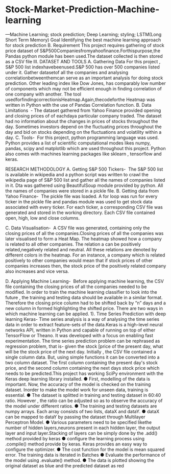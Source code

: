 # Stock-Market-Prediction-Machine-learning
—Machine Learning; stock prediction; Deep     Learning; styling; LSTM(Long Short Term Memory) 
 Goal Identifying the best machine learning approach for stock prediction B. Requirement This project requires gathering of stock price dataset of         S&P500Companiesfromyahoofinance.Forthispurpose,the          Pandas python module has been used.The dataset collected is         then stored as a CSV file 
III. DATASET AND TOOLS A.  Gathering Data For this project , S&P 500 list indexhavebeenused.S&P            500 has over 500 companies listed under it. Gather datasetof           all the companies and analysing correlationbetweenthemcan         serve as an important analysis for doing stock prediction.         Other leading index like Dow Jones, has comparably low         number of components which may not be efficient enough in          finding correlation of one company with another. The tool         usedforfindingcorrectionisHeatmap.Again,thecodeforthe           Heatmap was written in Python with the use of Pandas          Correlation function. B. Data Limitations
​ - The dataset gathered from Yahoo        Finance provided opening and closing prices of of eachdaya           particular company traded. The dataset had no information        about the changes in prices of stocks throughout the day.          Sometimes investors depend on the fluctuating prices       throughout the day and bid on stocks depending on the          fluctuations and volatility within a day. C.  Tools- 
​ For this project, python programming language was used. Python provides a list of scientific computational modes likes numpy, pandas, scipy and  matplotlib which are used throughout this project. Python also comes with machines learning packages like sklearn , tensorflow and keras. 
 
RESEARCH METHODOLOGY A.    Getting S&P 500 Tickers- 
​ The S&P 500 list is available in wikipedia and a python script was written to crawl the wikipedia page of S&P 500 list and gather all the names of companies listed in it. Dta was gathered using BeautifulSoup module provided by python. All the names of companies were stored in a pickle file. B.    Getting data from Yahoo Finance- 
​ The pickle file was loaded. A for loop was run for every ticker in the pickle file and pandas module was used to get stock data associated with every ticker. For each ticker, a corresponding CSV file was generated and stored in the working directory. Each CSV file contained open, high, low and close columns. 
 
C.    Data Visualisation- 
​ A CSV file was generated, containing only the closing prices of all the companies.Closing prices of all the companies was later visualised to form a Heat Map. The heatmap showed how a company is related to all other companies. The relation a can be positively related,negatively related and neutral. All these relations are denoted by different colors in the heatmap. For an instance, a company which is related positively to other companies would mean that if stock prices of other companies increases then, the stock price of the positively related company also increases and vice versa.  
 
D.    Applying Machine Learning- 
​ Before applying machine learning, the CSV file containing the closing prices of all the companies needed to be modified. In order to train the machine learning classifier to look into the future , the training 
and testing data should be available in a similar format. Therefore the closing price column had to be shifted back by “n” days and a new column in formed highlighting the shifted price. There are two ways in which machine learning can be applied. 1).    Time Series Prediction with deep learning Keras- Time series analysis is a way of analysing the time series data in order to extract feature-sets of the data.Keras is a high-level neural networks API, written in Python and capable of running on top of either TensorFlow or Theano. It was developed with a focus on enabling fast experimentation. The time series prediction problem can be rephrased as regression problem, that is- given the stock [price of the present day, what will be the stock price of the next day. Initially , the CSV file contained a single column data. But, using simple functions it can be converted into a two column dataset. The first column containing the present day's stock price, and the second column containing the next days stock price which needs to be predicted.This project has working SciPy environment with the Keras deep learning library installed. ● First, modelling of the data is important. Now, the accuracy of the model is checked on the training dataset. Inorder to make the model work for unseen data, training is essential. ● The dataset is splitted in training and testing dataset in 60:40 ratio. However , the ratio can be adjusted so as to observe the accuracy of the model under different ratios. ● The training and testing datasets are numpy arrays. Each array consists of two lists, dataX and dataY. ● dataX can be mapped to dataY by passing the dataset through Multilayer Perceptron Model. ● Various parameters need to be specified likethe number of hidden layers,neurons present in each hidden layer, the output layer and input layer.Stacking of layers can be simply done by the .add() method provided by keras ● configure the learning process using  .compile() method provide by keras. Keras provides an easy way to configure the optimizer. ● The cost function for the model is mean squared error. The training data is iterated in Batches ● Evaluate the performance of the model using .evaluate() method. ● The data is plotted showing the original dataset as blue and the predicted dataset as red  

